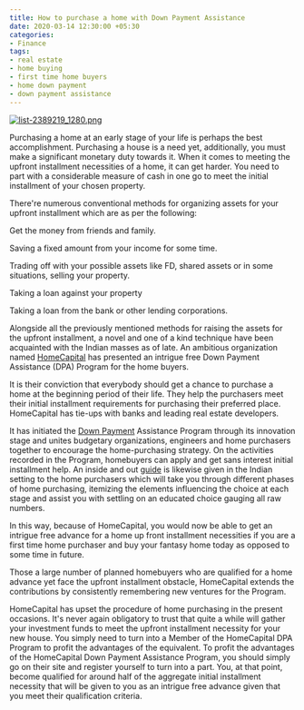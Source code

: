 ```yaml
---
title: How to purchase a home with Down Payment Assistance
date: 2020-03-14 12:30:00 +05:30
categories:
- Finance
tags:
- real estate
- home buying
- first time home buyers
- home down payment
- down payment assistance
---
```


[![list-2389219_1280.png](/uploads/list-2389219_1280.png)](https://blog.homecapital.in/home-buyers-guide/)

Purchasing a home at an early stage of your life is perhaps the best accomplishment. Purchasing a house is a need yet, additionally, you must make a significant monetary duty towards it. When it comes to meeting the upfront installment necessities of a home, it can get harder. You need to part with a considerable measure of cash in one go to meet the initial installment of your chosen property.

There're numerous conventional methods for organizing assets for your upfront installment which are as per the following:

Get the money from friends and family.

Saving a fixed amount from your income for some time.

Trading off with your possible assets like FD, shared assets or in some situations, selling your property.

Taking a loan against your property

Taking a loan from the bank or other lending corporations.

Alongside all the previously mentioned methods for raising the assets for the upfront installment, a novel and one of a kind technique have been acquainted with the Indian masses as of late. An ambitious organization named [HomeCapital](https://homecapital.in) has presented an intrigue free Down Payment Assistance (DPA) Program for the home buyers.

It is their conviction that everybody should get a chance to purchase a home at the beginning period of their life. They help the purchasers meet their initial installment requirements for purchasing their preferred place. HomeCapital has tie-ups with banks and leading real estate developers.

It has initiated the [Down Payment](https://blog.HomeCapital.in/chapter-5-down-payment-financing/) Assistance Program through its innovation stage and unites budgetary organizations, engineers and home purchasers together to encourage the home-purchasing strategy. On the activities recorded in the Program, homebuyers can apply and get sans interest initial installment help. An inside and out [guide](https://blog.homecapital.in/home-buyers-guide/) is likewise given in the Indian setting to the home purchasers which will take you through different phases of home purchasing, itemizing the elements influencing the choice at each stage and assist you with settling on an educated choice gauging all raw numbers.

In this way, because of HomeCapital, you would now be able to get an intrigue free advance for a home up front installment necessities if you are a first time home purchaser and buy your fantasy home today as opposed to some time in future.

Those a large number of planned homebuyers who are qualified for a home advance yet face the upfront installment obstacle, HomeCapital extends the contributions by consistently remembering new ventures for the Program.

HomeCapital has upset the procedure of home purchasing in the present occasions. It's never again obligatory to trust that quite a while will gather your investment funds to meet the upfront installment necessity for your new house. You simply need to turn into a Member of the HomeCapital DPA Program to profit the advantages of the equivalent. To profit the advantages of the HomeCapital Down Payment Assistance Program, you should simply go on their site and register yourself to turn into a part. You, at that point, become qualified for around half of the aggregate initial installment necessity that will be given to you as an intrigue free advance given that you meet their qualification criteria.